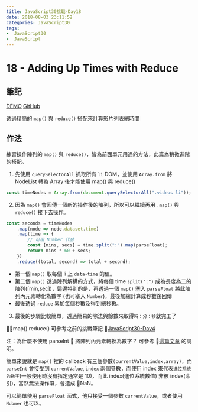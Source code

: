 ```yaml
---
title: JavaScript30挑戰-Day18
date: 2018-08-03 23:11:52
categories: JavaScript30
tags:
-  JavaScript30
-  JavaScript
---
```


# 18 - Adding Up Times with Reduce

## 筆記

[DEMO](https://weiyuan1993.github.io/JavaScript30/18-Adding-Up-Times-with-Reduce)
[GitHub](https://github.com/weiyuan1993/JavaScript30/tree/master/18-Adding-Up-Times-with-Reduce)

透過精簡的 `map()` 與 `reduce()` 搭配來計算影片列表總時間

<!--more-->

## 作法

練習操作陣列的 `map()` 與 `reduce()`，皆為前面單元用過的方法，此篇為稍微進階的搭配。

1.  先使用 `querySelectorAll` 抓取所有 `li` DOM，並使用 `Array.from` 將 NodeList 轉為 Array 後才能使用 map() 與 reduce()

```javascript
const timeNodes = Array.from(document.querySelectorAll(".videos li"));
```

2.  因為 `map()` 會回傳一個新的操作後的陣列，所以可以繼續再用 `.map()` 與 `reduce()` 接下去操作。

```javascript
const seconds = timeNodes
    .map(node => node.dataset.time)
    .map(time => {
        // 可用 Number 代替
        const [mins, secs] = time.split(":").map(parseFloat);
        return mins * 60 + secs;
    })
    .reduce((total, second) => total + second);
```

-   第一個 `map()` 取每個 li 上 `data-time` 的值。
-   第二個 `map()` 透過陣列解構的方式，將每個 time `split(":")` 成為長度為二的陣列([min,sec])，這邊特別的是，再透過一個 `map()` 塞入 `parseFloat` 將此陣列內元素轉化為數字 (也可塞入 `Number`)，最後加總計算成秒數後回傳
-   最後透過 `reduce` 累加每個秒數及得到總秒數。

3.  最後的步驟比較簡單，透過簡易的除法與餘數來取得`時：分：秒`就完工了

map() reduce() 可參考之前的挑戰筆記
[JavaScript30-Day4](https://weiyuan1993.github.io/2018/06/19/javascript30-04/)

注：為什麼不使用 parseInt  將陣列內元素轉換為數字？
可參考 [這篇文章](https://calpa.me/2017/05/31/javascript-array-map-parseint-solution/) 的說明。

簡單來說就是 `map()` 裡的 callback 有三個參數`(currentValue,index,array)`，而 `parseInt` 會接受到 `currentValue`, `index` 兩個參數，而使用 index 來代表`進位系統的數字`(一般使用時沒有指定通常是 10)，而此 index(進位系統數值) 非彼 index(索引)，當然無法操作囉，會造成 NaN。

可以簡單使用 `parseFloat` 函式，他只接受一個參數 `currentValue`，或者使用 `Nubmer` 也可以。
